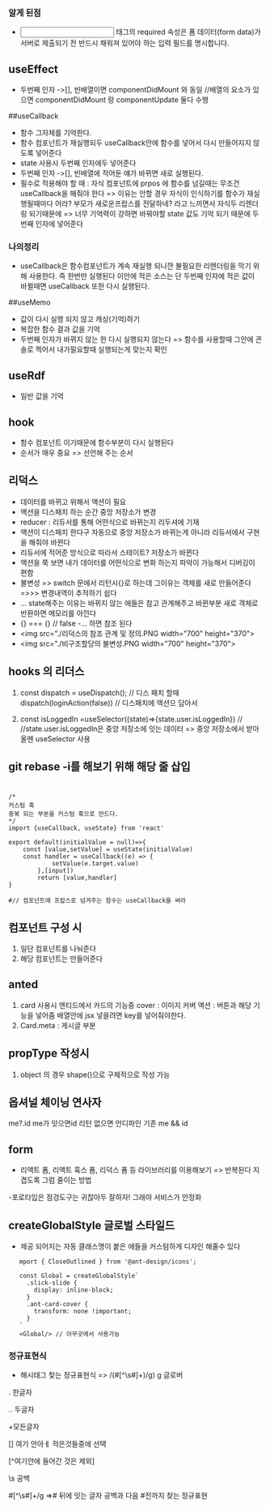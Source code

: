 ### 알게 된점
- <input> 태그의 required 속성은 폼 데이터(form data)가 서버로 제출되기 전 반드시 채워져 있어야 하는 입력 필드를 명시합니다.

## useEffect
- 두번째 인자 ->[], 
빈배열이면 componentDidMount 와 동일  //배열의 요소가 있으면 componentDidMount 랑  componentUpdate 둘다 수행

##useCallback
- 함수 그자체를 기억한다.
- 함수 컴포넌트가 재실행되두 useCallback안에 함수를 넣어서 다시 만들어지지 않도록 넣어준다
- state 사용시 두번째 인자에두 넣어준다
- 두번째 인자 ->[],
빈배열에 적어둔 얘가 바뀌면 새로 실행된다.
- 필수로 적용해야 할 때 : 자식 컴포넌트에 prpos 에 함수를 넘길때는 무조건 useCallback을 해줘야 한다 => 이유는 안할 경우 자식이 인식하기를 함수가 재실행될때마다 어라? 부모가 새로운프랍스를 전달하네? 라고 느끼면서 자식두 리렌더링 되기때문에
=> 너무 기억력이 강하면 바꿔야할 state 값도 기억 되기 때문에 두번째 인자에 넣어준다
### 나의정리
- useCallback은 함수컴포넌트가  계속 재실행 되니깐 불필요한 리렌더링을 막기 위해 사용한다.
즉  한번만 실행된다 이안에 적은 소스는
단 두번째 인자에 적은 값이 바뀔때면 useCallback 또한 다시 실행된다.

##useMemo
- 값이 다시 실행 되지 않고 캐싱(기억)하기
- 복잡한 함수 결과 값을 기억
- 두번째 인자가 바뀌지 않는 한 다시 실행되지 않는다
=> 함수를 사용할때  그안에 콘솔로 찍어서 내가필요할때 실행되는게 맞는지 확인
## useRdf 
- 일반 값을 기억

## hook
- 함수 컴포넌트 이기때문에 함수부분이 다시 실행된다 
- 순서가 매우 중요 => 선언해 주는 순서 

## 리덕스
- 데이터를 바뀌고 위해서 액션이 필요
- 액션을 디스패치 하는 순간 중앙 저장소가 변경
- reducer : 리듀서를 통해 어떤식으로 바뀌는지 리두셔에 기재
- 액션이 디스패치 한다구 자동으로 중앙 저장소가 바뀌는게 아니라 리듀서에서 구현을 해줘야 바뀐다
- 리듀서에 적어준 방식으로 따라서 스테이트? 저장소가 바뀐다
- 액션을 쭉 보면 내가 데이터를 어떤식으로 변화 하는지 파악이 가능해서 디버깅이 편함
- 불변성 => switch 문에서 리턴시{}로 하는데 그이유는 객체를 새로 만들어준다
=>>> 변경내역이 추적하기 쉽다
- ... state해주는 이유는 바뀌지 않는 애들은 참고 관계해주고 바뀐부분 새로 객체로 반환하면 메모리를 아낀다
- {} === {} // false
-... 하면 참조 된다 
- <img src="./리덕스의 참조 관계 및 정의.PNG width="700" height="370">
- <img src="./비구조할당의 불변성.PNG width="700" height="370">

## hooks 의 리더스 
1. const dispatch = useDispatch();  // 디스 패치 할때
dispatch(loginAction(false))  // 디스패치에 액션으 담아서

2. const isLoggedIn =useSelector((state)=>{state.user.isLoggedIn})  // //state.user.isLoggedIn은 중앙 저장소에 잇는 데이터
=> 중앙 저장소에서 받아올뗀 useSelector 사용
## git rebase -i를 해보기 위해 해당 줄 삽입

#
    /*
    커스텀 훅
    중복 되는 부분을 커스텀 훅으로 만드다.
    */
    import {useCallback, useState} from 'react'
    
    export default(initialValue = null)=>{
        const [value,setValue] = useState(initialValue)
        const handler = useCallback((e) => {
                setValue(e.target.value)
            },[input])
            return [value,handler]
    }
    
    #// 컴포넌트에 프랍스로 넘겨주는 함수는 useCallback을 써라

## 컴포넌트 구성 시
1. 일단 컴포넌트를 나눠준다
2. 해당 컴포넌트는 만들어준다   
## anted
1. card 사용시
엔티드에서 카드의 기능중 cover :  이미지 커버
액션 :  버튼과 해당 기능을 넣어줌
배열안에 jsx 넣을려면 key를 넣어줘야한다.
2. Card.meta  :  게시글 부분 
## propType 작성시
1. object 의 경우 shape()으로 구체적으로 작성 가능

## 옵셔널 체이닝 연사자
me?.id me가 잇으면id 리턴 없으면 언디파인
기존 me && id

## form
- 리액트 폼, 리액트 훅스 폼, 리덕스 폼 등 라이브러리를 이용해보기
=> 반복된다 지겹도록 그럼 줄이는 방법

-포로타입은 점겅도구는 귀찮아두 잘하자! 그래야 서비스가 안정화 


## createGlobalStyle  글로벌 스타일드
- 제공 되어지는 자동 클래스명이 붙은 애들을 커스텀하게 디자인 해줄수 있다  
 ```
    mport { CloseOutlined } from '@ant-design/icons';
    
    const Global = createGlobalStyle`
      .slick-slide {
        display: inline-block;
      }
      .ant-card-cover {
        transform: none !important;
      }
    `
    <Global/> // 아무곳에서 사용가능
```

### 정규표현식
- 해시태그 찾는 정규표현식 => /(#[^\s#]+)/g)
g 글로버

. 한글자

.. 두글자

+모든글자

[] 여기 안아ㅔ 적은것들중에 선택

[^여기안에 들어간 것은 제외]

\s 공백

\#[^\s#]+/g =># 뒤에 잇는 글자 공백과 다음 #전까지 찾는 정규표현